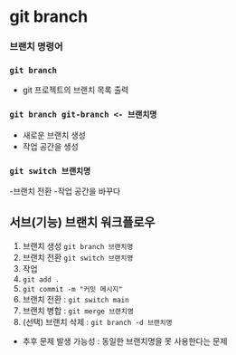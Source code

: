 # git branch

### 브랜치 명령어

### `git branch`

- git 프로젝트의 브랜치 목록 출력

### `git branch git-branch <- 브랜치명`

- 새로운 브랜치 생성
- 작업 공간을 생성

### `git switch 브랜치명`

-브랜치 전환 -작업 공간을 바꾸다

## 서브(기능) 브랜치 워크플로우

1. 브랜치 생성 `git branch 브랜치명`
2. 브랜치 전환 `git switch 브랜치명`
3. 작업
4. `git add .`
5. `git commit -m "커밋 메시지"`
6. 브랜치 전환 : `git switch main`
7. 브랜치 병합 : `git merge 브랜치명`
8. (선택) 브랜치 삭제 : `git branch -d 브랜치명`

- 추후 문제 발생 가능성 : 동일한 브랜치명을 못 사용한다는 문제
